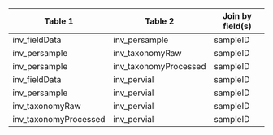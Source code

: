 |Table 1|Table 2|Join by field(s)|
|------------------------|------------------------|-------------------------------|
inv_fieldData|inv_persample|sampleID
inv_persample|inv_taxonomyRaw|sampleID
inv_persample|inv_taxonomyProcessed|sampleID
inv_fieldData|inv_pervial|sampleID
inv_persample|inv_pervial|sampleID
inv_taxonomyRaw|inv_pervial|sampleID
inv_taxonomyProcessed|inv_pervial|sampleID
